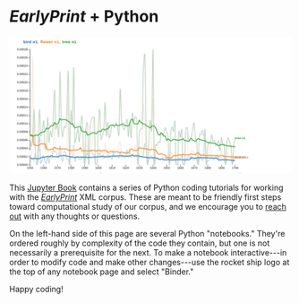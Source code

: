 *EarlyPrint* + Python
============================

![](ngram_page.png)

This [Jupyter Book](https://jupyterbook.org/intro.html) contains a series of Python coding tutorials for working with the [*EarlyPrint*](https://earlyprint.org/) XML corpus. These are meant to be friendly first steps toward computational study of our corpus, and we encourage you to [reach out](https://twitter.com/early_print) with any thoughts or questions.

On the left-hand side of this page are several Python "notebooks." They're ordered roughly by complexity of the code they contain, but one is not necessarily a prerequisite for the next. To make a notebook interactive---in order to modify code and make other changes---use the rocket ship logo at the top of any notebook page and select "Binder."

Happy coding!
